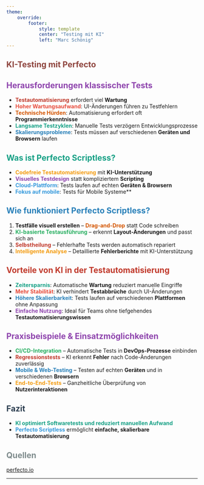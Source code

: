 ```yaml
---
theme:
    override:
        footer: 
            style: template 
            center: "Testing mit KI"
            left: "Marc Schönig"
---
```

## <span style="color:#8E443D;">KI-Testing mit Perfecto</span>  
<!-- end_slide -->

## <span style="color:#8E44AD;">Herausforderungen klassischer Tests</span>  
- **<span style="color:#C0392B;">Testautomatisierung</span>** erfordert viel **Wartung**  
- **<span style="color:#E74C3C;">Hoher Wartungsaufwand</span>**: UI-Änderungen führen zu Testfehlern  
- **<span style="color:#D35400;">Technische Hürden</span>**: Automatisierung erfordert oft **Programmierkenntnisse**  
- **<span style="color:#16A085;">Langsame Testzyklen</span>**: Manuelle Tests verzögern Entwicklungsprozesse  
- **<span style="color:#2980B9;">Skalierungsprobleme</span>**: Tests müssen auf verschiedenen **Geräten und Browsern** laufen  

<!-- end_slide -->

## <span style="color:#16A085;">Was ist Perfecto Scriptless?</span>  
- **<span style="color:#F39C12;">Codefreie Testautomatisierung</span>** mit **KI-Unterstützung**  
- **<span style="color:#8E44AD;">Visuelles Testdesign</span>** statt kompliziertem **Scripting**  
- **<span style="color:#3498DB;">Cloud-Plattform</span>**: Tests laufen auf echten **Geräten & Browsern**  
- **<span style="color:#3498DB;">Fokus auf mobile</span>**: Tests für Mobile Systeme**  

<!-- end_slide -->

## <span style="color:#2980B9;">Wie funktioniert Perfecto Scriptless?</span>  
1. **Testfälle visuell erstellen** – **<span style="color:#D35400;">Drag-and-Drop</span>** statt Code schreiben  
2. **<span style="color:#27AE60;">KI-basierte Testausführung</span>** – erkennt **Layout-Änderungen** und passt sich an  
3. **<span style="color:#C0392B;">Selbstheilung</span>** – Fehlerhafte Tests werden automatisch repariert  
4. **<span style="color:#F39C12;">Intelligente Analyse</span>** – Detaillierte **Fehlerberichte** mit KI-Unterstützung  

<!-- end_slide -->

## <span style="color:#C0392B;">Vorteile von KI in der Testautomatisierung</span>  
- **<span style="color:#16A085;">Zeitersparnis</span>**: Automatische **Wartung** reduziert manuelle Eingriffe  
- **<span style="color:#E74C3C;">Mehr Stabilität</span>**: KI verhindert **Testabbrüche** durch UI-Änderungen  
- **<span style="color:#2980B9;">Höhere Skalierbarkeit</span>**: Tests laufen auf verschiedenen **Plattformen** ohne Anpassung  
- **<span style="color:#8E44AD;">Einfache Nutzung</span>**: Ideal für Teams ohne tiefgehendes **Testautomatisierungswissen**  

<!-- end_slide -->

## <span style="color:#8E44AD;">Praxisbeispiele & Einsatzmöglichkeiten</span>  
- **<span style="color:#27AE60;">CI/CD-Integration</span>** – Automatische Tests in **DevOps-Prozesse** einbinden  
- **<span style="color:#C0392B;">Regressionstests</span>** – KI erkennt **Fehler** nach Code-Änderungen zuverlässig  
- **<span style="color:#2980B9;">Mobile & Web-Testing</span>** – Testen auf echten **Geräten** und in verschiedenen **Browsern**  
- **<span style="color:#F39C12;">End-to-End-Tests</span>** – Ganzheitliche Überprüfung von **Nutzerinteraktionen**  

<!-- end_slide -->

## <span style="color:#2C3E50;">Fazit</span>  
- **<span style="color:#16A085;">KI optimiert Softwaretests und reduziert manuellen Aufwand</span>**  
- **<span style="color:#3498DB;">Perfecto Scriptless</span>** ermöglicht **einfache, skalierbare Testautomatisierung**  

<!-- end_slide -->

## <span style="color:#7F8C8D;">Quellen</span>  

[perfecto.io](https://www.perfecto.io/platform/ai-testing-tool)  

---
